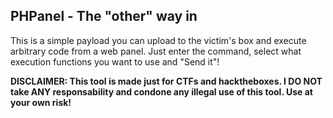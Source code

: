 ## PHPanel - The "other" way in
This is a simple payload you can upload to the victim's box and execute arbitrary code from a web panel. Just enter the command, select what execution functions you want to use and "Send it"!

**DISCLAIMER: This tool is made just for CTFs and hacktheboxes. I DO NOT take ANY responsability and condone any illegal use of this tool. Use at your own risk!** 
